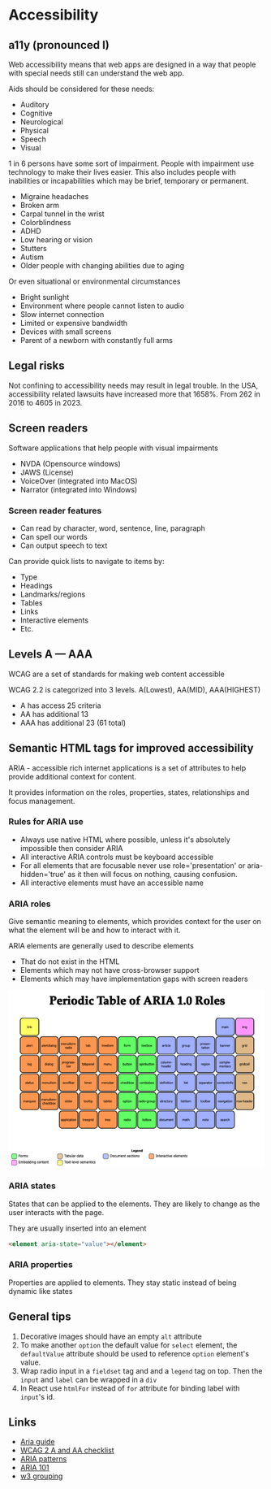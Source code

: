 # Accessibility

## a11y (pronounced I)

Web accessibility means that web apps are designed in a way that people with special needs still can understand the web app.

Aids should be considered for these needs:

- Auditory
- Cognitive
- Neurological
- Physical
- Speech
- Visual

1 in 6 persons have some sort of impairment. People with impairment use technology to make their lives easier. This also includes people with inabilities or incapabilities which may be brief, temporary or permanent.

- Migraine headaches
- Broken arm
- Carpal tunnel in the wrist
- Colorblindness
- ADHD
- Low hearing or vision
- Stutters
- Autism
- Older people with changing abilities due to aging

Or even situational or environmental circumstances

- Bright sunlight
- Environment where people cannot listen to audio
- Slow internet connection
- Limited or expensive bandwidth
- Devices with small screens
- Parent of a newborn with constantly full arms

## Legal risks

Not confining to accessibility needs may result in legal trouble. In the USA, accessibility related lawsuits have increased more that 1658%. From 262 in 2016 to 4605 in 2023.

## Screen readers

Software applications that help people with visual impairments

- NVDA (Opensource windows)
- JAWS (License)
- VoiceOver (integrated into MacOS)
- Narrator (integrated into Windows)

### Screen reader features

- Can read by character, word, sentence, line, paragraph
- Can spell our words
- Can output speech to text

Can provide quick lists to navigate to items by:

- Type
- Headings
- Landmarks/regions
- Tables
- Links
- Interactive elements
- Etc.

## Levels A — AAA

WCAG are a set of standards for making web content accessible

WCAG 2.2 is categorized into 3 levels. A(Lowest), AA(MID), AAA(HIGHEST)

- A has access 25 criteria
- AA has additional 13
- AAA has additional 23 (61 total)

## Semantic HTML tags for improved accessibility

ARIA - accessible rich internet applications is a set of attributes to help provide additional context for content.

It provides information on the roles, properties, states, relationships and focus management.

### Rules for ARIA use

- Always use native HTML where possible, unless it's absolutely impossible then consider ARIA
- All interactive ARIA controls must be keyboard accessible
- For all elements that are focusable never use role='presentation' or aria-hidden='true' as it then will focus on nothing, causing confusion.
- All interactive elements must have an accessible name

### ARIA roles

Give semantic meaning to elements, which provides context for the user on what the element will be and how to interact with it.

ARIA elements are generally used to describe elements

- That do not exist in the HTML
- Elements which may not have cross-browser support
- Elements which may have implementation gaps with screen readers

![Periodic ARIA role table](./../../Images/HTML/aria-roles.png)

### ARIA states

States that can be applied to the elements. They are likely to change as the user interacts with the page.

They are usually inserted into an element

```html
<element aria-state="value"></element>
```

### ARIA properties 

Properties are applied to elements. They stay static instead of being dynamic like states

## General tips

1. Decorative images should have an empty `alt` attribute
2. To make another `option` the default value for `select` element, the `defaultValue` attribute should be used to reference `option` element's value.
3. Wrap radio input in a `fieldset` tag and and a `legend` tag on top. Then the `input` and `label` can be wrapped in a `div`
4. In React use `htmlFor` instead of `for` attribute for binding label with `input`'s id.  

## Links

- [Aria guide](https://www.lullabot.com/articles/what-heck-aria-beginners-guide-aria-accessibility)
- [WCAG 2 A and AA checklist](https://usability.yale.edu/web-accessibility/articles/wcag2-checklist)
- [ARIA patterns](https://www.w3.org/WAI/ARIA/apg/patterns/)
- [ARIA 101](https://a11y-101.com/)
- [w3 grouping](https://www.w3.org/WAI/tutorials/forms/grouping/)
